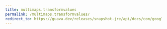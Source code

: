 ```yaml
---
title: multimaps.transformvalues
permalink: /multimaps.transformvalues/
redirect_to: https://guava.dev/releases/snapshot-jre/api/docs/com/google/common/collect/Multimaps.html#transformValues-com.google.common.collect.Multimap-com.google.common.base.Function-
---
```

